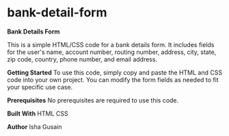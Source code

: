 # bank-detail-form
**Bank Details Form**

This is a simple HTML/CSS code for a bank details form. It includes fields for the user's name, account number, routing number, address, city, state, zip code, country, phone number, and email address.

**Getting Started**
To use this code, simply copy and paste the HTML and CSS code into your own project. You can modify the form fields as needed to fit your specific use case.

**Prerequisites**
No prerequisites are required to use this code.

**Built With**
HTML
CSS

**Author**
Isha Gusain



